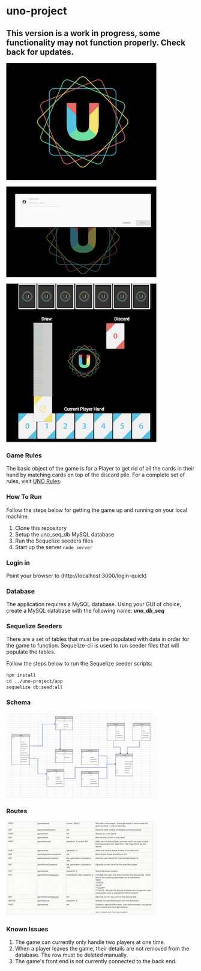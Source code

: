 # uno-project

## This version is a work in progress, some functionality may not function properly.  Check back for updates.

![Login Page](/app/public/assets/images/github/login.png)

![Enter Player Name](/app/public/assets/images/github/login-2.png)

![Game Board](/app/public/assets/images/github/game-board.png)

### Game Rules
The basic object of the game is for a Player to get rid of all the cards in their hand by matching cards on top of the discard pile.  For a complete set of rules, visit [UNO Rules](https://www.unorules.com/).

### How To Run
Follow the steps below for getting the game up and running on your local machine.

1. Clone this repository
2. Setup the uno_seq_db MySQL database
3. Run the Sequelize seeders files
4. Start up the server ```node server```

### Login in
Point your browser to (http://localhost:3000/login-quick)

### Database
The application requires a MySQL database.  Using your GUI of choice, create a MySQL database with the following name:  ***uno_db_seq***

### Sequelize Seeders
There are a set of tables that must be pre-populated with data in order for the game to function.  Sequelize-cli is used to run seeder files that will populate the tables.

Follow the steps below to run the Sequelize seeder scripts:
```
npm install  
cd ../uno-project/app 
sequelize db:seed:all
```
### Schema
![Database Schema](/app/public/assets/images/github/schema.png)

### Routes
![Routes](/app/public/assets/images/github/routes.png)

### Known Issues
1. The game can currently only handle two players at one time.
2. When a player leaves the game, their details are not removed from the database.  The row must be deleted manually.
3. The game's front end is not currently connected to the back end.
